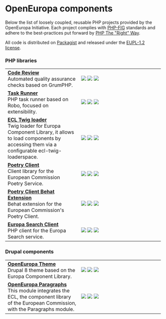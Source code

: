 # OpenEuropa components

Below the list of loosely coupled, reusable PHP projects provided by the OpenEuropa Initiative.
Each project complies with [PHP-FIG][1] standards and adhere to the best-practices put forward by [PHP The "Right" Way][2].

All code is distributed on [Packagist][3] and released under the [EUPL-1.2 license][4].

### PHP libraries

<table>
    <tr>
        <td>
            <a title="Repository" href="https://github.com/openeuropa/code-review"><b>Code Review</b></a><br/>
            Automated quality assurance checks based on GrumPHP.
        </td>
        <td width="250">
            <a title="Version" href="https://packagist.org/packages/openeuropa/code-review"><img src="https://img.shields.io/packagist/v/openeuropa/code-review.svg?maxAge=3600"/></a>
            <a title="Build" href="https://travis-ci.org/openeuropa/code-review"><img src="https://img.shields.io/travis/openeuropa/code-review/master.svg?maxAge=3600"/></a>
            <a title="Downloads" href="https://packagist.org/packages/openeuropa/code-review"><img src="https://img.shields.io/packagist/dt/openeuropa/code-review.svg?maxAge=3600"/></a>
        </td>
    </tr>
    <tr>
        <td>
            <a title="Repository" href="https://github.com/openeuropa/NAME"><b>Task Runner</b></a><br/>
            PHP task runner based on Robo, focused on extensibility.
        </td>
        <td width="250">
            <a title="Version" href="https://packagist.org/packages/openeuropa/task-runner"><img src="https://img.shields.io/packagist/v/openeuropa/task-runner.svg?maxAge=3600"/></a>
            <a title="Build" href="https://travis-ci.org/openeuropa/task-runner"><img src="https://img.shields.io/travis/openeuropa/task-runner/master.svg?maxAge=3600"/></a>
            <a title="Downloads" href="https://packagist.org/packages/openeuropa/task-runner"><img src="https://img.shields.io/packagist/dt/openeuropa/task-runner.svg?maxAge=3600"/></a>
        </td>
    </tr>
    <tr>
        <td>
            <a title="Repository" href="https://github.com/openeuropa/ecl-twig-loader"><b>ECL Twig loader</b></a><br/>
            Twig loader for Europa Component Library, it allows to load components by accessing them via a configurable ecl-twig-loaderspace.
        </td>
        <td width="250">
            <a title="Version" href="https://packagist.org/packages/openeuropa/ecl-twig-loader"><img src="https://img.shields.io/packagist/v/openeuropa/ecl-twig-loader.svg?maxAge=3600"/></a>
            <a title="Build" href="https://travis-ci.org/openeuropa/ecl-twig-loader"><img src="https://img.shields.io/travis/openeuropa/ecl-twig-loader/master.svg?maxAge=3600"/></a>
            <a title="Downloads" href="https://packagist.org/packages/openeuropa/ecl-twig-loader"><img src="https://img.shields.io/packagist/dt/openeuropa/ecl-twig-loader.svg?maxAge=3600"/></a>
        </td>
    </tr>
    <tr>
        <td>
            <a title="Repository" href="https://github.com/ec-europa/oe-poetry-client"><b>Poetry Client</b></a><br/>
            Client library for the European Commission Poetry Service.
        </td>
        <td width="250">
            <a title="Version" href="https://packagist.org/packages/ec-europa/oe-poetry-client"><img src="https://img.shields.io/packagist/v/ec-europa/oe-poetry-client.svg?maxAge=3600"/></a>
            <a title="Build" href="https://travis-ci.org/ec-europa/oe-poetry-client"><img src="https://img.shields.io/travis/ec-europa/oe-poetry-client/master.svg?maxAge=3600"/></a>
            <a title="Downloads" href="https://packagist.org/packages/ec-europa/oe-poetry-client"><img src="https://img.shields.io/packagist/dt/ec-europa/oe-poetry-client.svg?maxAge=3600"/></a>
        </td>
    </tr>
    <tr>
        <td>
            <a title="Repository" href="https://github.com/ec-europa/oe-poetry-behat"><b>Poetry Client Behat Extension</b></a><br/>
            Behat extension for the European Commission's Poetry Client.
        </td>
        <td width="250">
            <a title="Version" href="https://packagist.org/packages/ec-europa/oe-poetry-behat"><img src="https://img.shields.io/packagist/v/ec-europa/oe-poetry-behat.svg?maxAge=3600"/></a>
            <a title="Build" href="https://travis-ci.org/ec-europa/oe-poetry-behat"><img src="https://img.shields.io/travis/ec-europa/oe-poetry-behat/master.svg?maxAge=3600"/></a>
            <a title="Downloads" href="https://packagist.org/packages/ec-europa/oe-poetry-behat"><img src="https://img.shields.io/packagist/dt/ec-europa/oe-poetry-behat.svg?maxAge=3600"/></a>
        </td>
    </tr>
    <tr>
        <td>
            <a title="Repository" href="https://github.com/openeuropa/europa-search-client"><b>Europa Search Client</b></a><br/>
            PHP client for the Europa Search service.
        </td>
        <td width="250">
            <a title="Version" href="https://packagist.org/packages/openeuropa/europa-search-client"><img src="https://img.shields.io/packagist/v/openeuropa/europa-search-client.svg?maxAge=3600"/></a>
            <a title="Build" href="https://travis-ci.org/openeuropa/europa-search-client"><img src="https://img.shields.io/travis/openeuropa/europa-search-client/master.svg?maxAge=3600"/></a>
            <a title="Downloads" href="https://packagist.org/packages/openeuropa/europa-search-client"><img src="https://img.shields.io/packagist/dt/openeuropa/europa-search-client.svg?maxAge=3600"/></a>
        </td>
    </tr>
</table>

### Drupal components

<table>
    <tr>
        <td>
            <a title="Repository" href="https://github.com/openeuropa/oe_theme"><b>OpenEuropa Theme</b></a><br/>
            Drupal 8 theme based on the Europa Component Library.
        </td>
        <td>
            <a title="Version" href="https://packagist.org/packages/openeuropa/oe_theme"><img src="https://img.shields.io/packagist/v/openeuropa/oe_theme.svg?maxAge=3600"/></a>
            <a title="Build" href="https://travis-ci.org/openeuropa/oe_theme"><img src="https://img.shields.io/travis/openeuropa/oe_theme/master.svg?maxAge=3600"/></a>
            <a title="Downloads" href="https://packagist.org/packages/openeuropa/oe_theme"><img src="https://img.shields.io/packagist/dt/openeuropa/oe_theme.svg?maxAge=3600"/></a>
        </td>
    </tr>
    <tr>
        <td>
            <a title="Repository" href="https://github.com/openeuropa/oe_theme"><b>OpenEuropa Paragraphs</b></a><br/>
            This module integrates the ECL, the component library of the European Commission, with the Paragraphs module.
        </td>
        <td width="250">
            <a title="Version" href="https://packagist.org/packages/openeuropa/oe_paragraphs"><img src="https://img.shields.io/packagist/v/openeuropa/oe_paragraphs.svg?maxAge=3600"/></a>      
            <a title="Build" href="https://travis-ci.org/openeuropa/oe_paragraphs"><img src="https://img.shields.io/travis/openeuropa/oe_paragraphs/master.svg?maxAge=3600"/></a>
            <a title="Downloads" href="https://packagist.org/packages/openeuropa/oe_paragraphs"><img src="https://img.shields.io/packagist/dt/openeuropa/oe_paragraphs.svg?maxAge=3600"/></a>
        </td>
    </tr>
</table>

[1]: http://www.php-fig.org
[2]: http://www.phptherightway.com
[3]: https://packagist.org
[4]: https://joinup.ec.europa.eu/page/eupl-text-11-12
